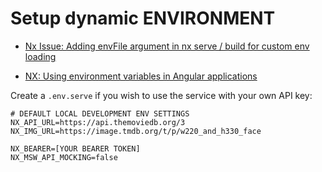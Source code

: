 # Setup dynamic ENVIRONMENT

- [Nx Issue: Adding envFile argument in nx serve / build for custom env loading](https://github.com/nrwl/nx/issues/7729#issuecomment-1318514444)

- [NX: Using environment variables in Angular applications](https://nx.dev/recipes/environment-variables/use-environment-variables-in-angular)

Create a `.env.serve` if you wish to use the service with your own
API key:

```env
# DEFAULT LOCAL DEVELOPMENT ENV SETTINGS
NX_API_URL=https://api.themoviedb.org/3
NX_IMG_URL=https://image.tmdb.org/t/p/w220_and_h330_face

NX_BEARER=[YOUR BEARER TOKEN]
NX_MSW_API_MOCKING=false
```
